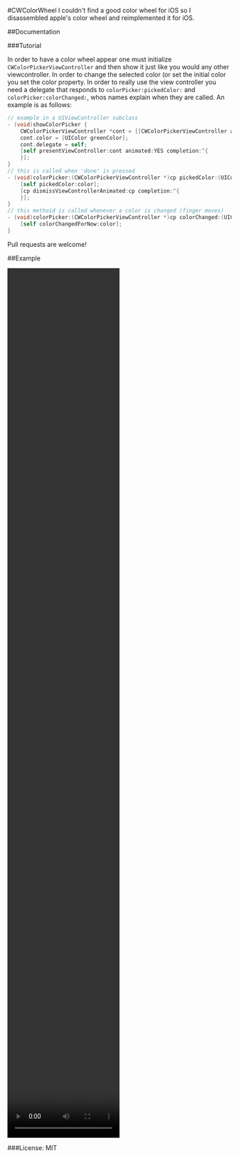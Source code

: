 #CWColorWheel
I couldn't find a good color wheel for iOS so I disassembled apple's color wheel and reimplemented it for iOS.

##Documentation

###Tutorial

In order to have a color wheel appear one must initialize `CWColorPickerViewController` and then show it just like you would any other viewcontroller. In order to change the selected color (or set the initial color you set the color property. In order to really use the view controller you need a delegate that responds to `colorPicker:pickedColor:` and `colorPicker:colorChanged:`, whos names explain when they are called. An example is as follows:
```Objective-C
// example in a UIViewController subclass
- (void)showColorPicker {
    CWColorPickerViewController *cont = [[CWColorPickerViewController alloc] init];
    cont.color = [UIColor greenColor];
    cont.delegate = self;
    [self presentViewController:cont animated:YES completion:^{
    }];
}
// this is called when 'done' is pressed
- (void)colorPicker:(CWColorPickerViewController *)cp pickedColor:(UIColor *)color {
    [self pickedColor:color];
    [cp dismissViewControllerAnimated:cp completion:^{
    }];
}
// this methoid is called whenever a color is changed (finger moves)
- (void)colorPicker:(CWColorPickerViewController *)cp colorChanged:(UIColor *)color {
    [self colorChangedForNow:color];
}
```

Pull requests are welcome!

##Example

<video width="50%" height="50%" src="http://danzimm.com/colorwheel.mov" controls></video>

###License: MIT
